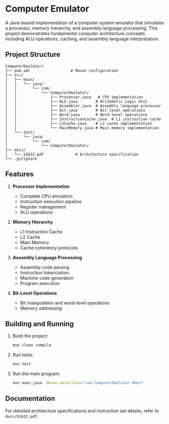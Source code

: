 # Computer Emulator


A Java-based implementation of a computer system emulator that simulates a processor, memory hierarchy, and assembly language processing. This project demonstrates fundamental computer architecture concepts including ALU operations, caching, and assembly language interpretation.


## Project Structure


```
ComputerEmulator/
├── pom.xml                  # Maven configuration
├── src/
│   ├── main/
│   │   └── java/
│   │       └── com/
│   │           └── ComputerEmulator/
│   │               ├── Processor.java   # CPU implementation
│   │               ├── ALU.java        # Arithmetic Logic Unit
│   │               ├── Assembler.java  # Assembly language processor
│   │               ├── Bit.java        # Bit-level operations
│   │               ├── Word.java       # Word-level operations
│   │               ├── InstructionCache.java  # L1 instruction cache
│   │               ├── L2Cache.java    # L2 cache implementation
│   │               └── MainMemory.java # Main memory implementation
│   └── test/
│       └── java/
│           └── com/
│               └── ComputerEmulator/
├── docs/
│   └── SIA32.pdf              # Architecture specification
└── .gitignore
```

## Features

1. **Processor Implementation**
   - Complete CPU emulation
   - Instruction execution pipeline
   - Register management
   - ALU operations


2. **Memory Hierarchy**
   - L1 Instruction Cache
   - L2 Cache
   - Main Memory
   - Cache coherency protocols


3. **Assembly Language Processing**
   - Assembly code parsing
   - Instruction tokenization
   - Machine code generation
   - Program execution


4. **Bit-Level Operations**
   - Bit manipulation and word-level operations
   - Memory addressing


## Building and Running

1. Build the project:
   ```bash
   mvn clean compile
   ```

2. Run tests:
   ```bash
   mvn test
   ```

3. Run the main program:
   ```bash
   mvn exec:java -Dexec.mainClass="com.ComputerEmulator.Main"
   ```

## Documentation

For detailed architecture specifications and instruction set details, refer to `docs/SIA32.pdf`.


